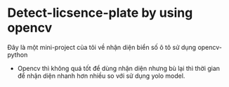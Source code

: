 # Detect-licsence-plate by using opencv

Đây là một mini-project của tôi về nhận diện biển số ô tô sử dụng opencv-python 
- Opencv thì không quá tốt để dùng nhận diện nhưng bù lại thì thời gian để nhận diện nhanh hơn nhiều so với sử dụng yolo model.

